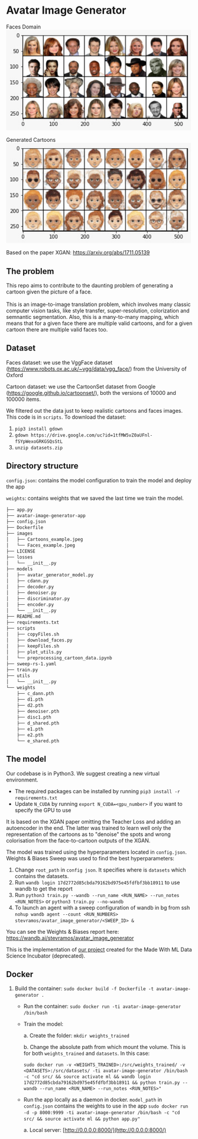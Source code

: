# Avatar Image Generator

   Faces Domain <br/>
   <img src="images/Faces_example.jpeg" width="500" />

   Generated Cartoons <br/>
   <img src="images/Cartoons_example.jpeg" width="500" />

   Based on the paper XGAN: https://arxiv.org/abs/1711.05139

## The problem

This repo aims to contribute to the daunting problem of generating a cartoon given the picture of a face.  <br/> <br/>
This is an image-to-image translation problem, which involves many classic computer vision tasks, like style transfer, super-resolution, colorization and semnantic    segmentation. Also, this is a many-to-many mapping, which means that for a given face there are multiple valid cartoons, and for a given cartoon there are multiple valid faces too. </br> 

## Dataset

  Faces dataset: we use the VggFace dataset (https://www.robots.ox.ac.uk/~vgg/data/vgg_face/) from the University of Oxford

  Cartoon dataset: we use the CartoonSet dataset from Google (https://google.github.io/cartoonset/), both the versions of 10000 and 100000 items.
  
  We filtered out the data just to keep realistic cartoons and faces images. This code is in `scripts`. To download the dataset:
  
  1. `pip3 install gdown`
  2. `gdown https://drive.google.com/uc?id=1tfMW5vZ0aUFnl-fSYpWexoGRKGSQsStL`
  3. `unzip datasets.zip`

## Directory structure

  `config.json`: contains the model configuration to train the model and deploy the app
  
  `weights`: contains weights that we saved the last time we train the model. 

```
├── app.py
├── avatar-image-generator-app
├── config.json
├── Dockerfile
├── images
│   ├── Cartoons_example.jpeg
│   └── Faces_example.jpeg
├── LICENSE
├── losses
│   └── __init__.py
├── models
│   ├── avatar_generator_model.py
│   ├── cdann.py
│   ├── decoder.py
│   ├── denoiser.py
│   ├── discriminator.py
│   ├── encoder.py
│   └── __init__.py
├── README.md
├── requirements.txt
├── scripts
│   ├── copyFiles.sh
│   ├── download_faces.py
│   ├── keepFiles.sh
│   ├── plot_utils.py
│   └── preprocessing_cartoon_data.ipynb
├── sweep-rs-1.yaml
├── train.py
├── utils
│   └── __init__.py
└── weights
    ├── c_dann.pth
    ├── d1.pth
    ├── d2.pth
    ├── denoiser.pth
    ├── disc1.pth
    ├── d_shared.pth
    ├── e1.pth
    ├── e2.pth
    └── e_shared.pth

```
## The model
Our codebase is in Python3. We suggest creating a new virtual environment.
   * The required packages can be installed by running `pip3 install -r requirements.txt`
   * Update `N_CUDA` by running `export N_CUDA=<gpu_number>` if you want to specify the GPU to use 

   It is based on the XGAN paper omitting the Teacher Loss and adding an autoencoder in the end. The latter was trained to learn well only the representation of the cartoons as to "denoise" the spots and wrong colorisation from the face-to-cartoon outputs of the XGAN.

   The model was trained using the hyperparameters located in `config.json`. Weights & Biases Sweep was used to find the best hyperparameters:

1. Change `root_path` in `config json`. It specifies where is `datasets` which contains the datasets. 
2. Run `wandb login 17d2772d85cbda79162bd975e45fdfbf3bb18911` to use wandb to get the report
3. Run `python3 train.py --wandb --run_name <RUN_NAME> --run_notes <RUN_NOTES>` or `python3 train.py --no-wandb`
4. To launch an agent with a sweep configuration of wandb in bg from ssh `nohup wandb agent --count <RUN_NUMBERS> stevramos/avatar_image_generator/<SWEEP_ID> &`

  You can see the Weights & Biases report here: https://wandb.ai/stevramos/avatar_image_generator
  
  This is the implementation of [our project](https://madewithml.com/projects/1233/generating-avatars-from-real-life-pictures/) created for the Made With ML Data Science Incubator (deprecated).


## Docker
1. Build the container: `sudo docker build -f Dockerfile -t avatar-image-generator .`
   * Run the container: `sudo docker run -ti avatar-image-generator /bin/bash`
   * Train the model: 

      a. Create the folder: `mkdir weights_trained` 
   
      b. Change the absolute path from which mount the volume. This is for both `weights_trained` and `datasets`. In this case:
   
         sudo docker run -v <WEIGHTS_TRAINED>:/src/weights_trained/ -v <DATASETS>:/src/datasets/ -ti avatar-image-generator /bin/bash -c "cd src/ && source activate ml && wandb login 17d2772d85cbda79162bd975e45fdfbf3bb18911 && python train.py --wandb --run_name <RUN_NAME> --run_notes <RUN_NOTES>"

   * Run the app locally as a daemon in docker. `model_path` in `config.json` contains the weights to use in the app
        `sudo docker run -d -p 8000:9999 -ti avatar-image-generator /bin/bash -c "cd src/ && source activate ml && python app.py"`
   
      a. Local server: [http://0.0.0.0:8000/](http://0.0.0.0:8000/)
